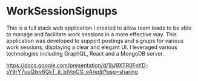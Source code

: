 # WorkSessionSignups

This is a full stack web application I created to allow team leads to be able to manage and facilitate
work sessions in a more effective way. This application was developed to support postings and signups for various work sessions, displaying
a clear and elegant UI. I leveraged various technologies including GraphQL, React and a MongoDB server.


https://docs.google.com/presentation/d/1ljJ9XTR0FpYD-sY9rY7uuQIxv6GkT_jt_blVoiCG_eA/edit?usp=sharing
